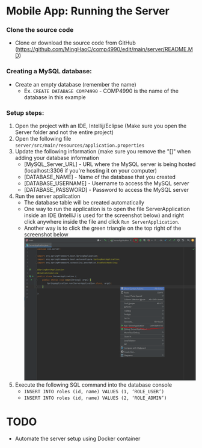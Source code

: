 # **Mobile App: Running the Server**

### **Clone the source code**
 - Clone or download the source code from GitHub (https://github.com/MingHaoC/comp4990/edit/main/server/README.MD)

### **Creating a MySQL database:**
 - Create an empty database (remember the name)
   - Ex. `CREATE DATABASE COMP4990` - COMP4990 is the name of the database in this example

### **Setup steps:**
 1. Open the project with an IDE, Intellij/Eclipse (Make sure you open the Server folder and not the entire project)
 2. Open the following file `server/src/main/resources/application.properties`
 3. Update the following information (make sure you remove the "[]" when adding your database information
	-	[MySQL_Server_URL] - URL where the MySQL server is being hosted (localhost:3306 if you're hosting it on your computer)
	-	[DATABASE_NAME] - Name of the database that you created
	-	[DATABASE_USERNAME] - Username to access the MySQL server
	-	[DATABASE_PASSWORD] - Password to access the MySQL server
 4.	Run the server application
 	-	The database table will be created automatically
 	-	One way to run the application is to open the file ServerApplication inside an IDE (IntelliJ is used for the screenshot below) and right click anywhere inside the file and click `Run ServerApplication`.
 	-	Another way is to click the green triangle on the top right of the screenshot below
![Screenshot](run.png)
 5.	Execute the following SQL command into the database console
	-	`INSERT INTO roles (id, name) VALUES (1, ‘ROLE_USER’)`
	-	`INSERT INTO roles (id, name) VALUES (2, ‘ROLE_ADMIN’)`
	
# **TODO**
 -	Automate the server setup using Docker container
